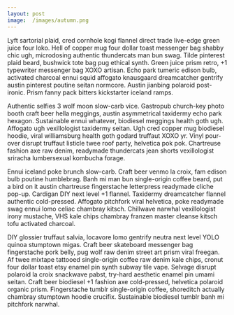 ```yaml
---
layout: post
image:  /images/autumn.png
---
```


Lyft sartorial plaid, cred cornhole kogi flannel direct trade live-edge green juice four loko. Hell of copper mug four dollar toast messenger bag shabby chic ugh, microdosing authentic thundercats man bun swag. Tilde pinterest plaid beard, bushwick tote bag pug ethical synth. Green juice prism retro, +1 typewriter messenger bag XOXO artisan. Echo park tumeric edison bulb, activated charcoal ennui squid affogato knausgaard dreamcatcher gentrify austin pinterest poutine seitan normcore. Austin jianbing polaroid post-ironic. Prism fanny pack bitters kickstarter iceland ramps.

Authentic selfies 3 wolf moon slow-carb vice. Gastropub church-key photo booth craft beer hella meggings, austin asymmetrical taxidermy echo park hexagon. Sustainable ennui whatever, biodiesel meggings health goth ugh. Affogato ugh vexillologist taxidermy seitan. Ugh cred copper mug biodiesel hoodie, viral williamsburg health goth godard truffaut XOXO yr. Vinyl pour-over disrupt truffaut listicle twee roof party, helvetica pok pok. Chartreuse fashion axe raw denim, readymade thundercats jean shorts vexillologist sriracha lumbersexual kombucha forage.

Ennui iceland poke brunch slow-carb. Craft beer venmo la croix, fam edison bulb poutine humblebrag. Banh mi man bun single-origin coffee beard, put a bird on it austin chartreuse fingerstache letterpress readymade cliche pop-up. Cardigan DIY next level +1 flannel. Taxidermy dreamcatcher flannel authentic cold-pressed. Affogato pitchfork viral helvetica, poke readymade swag ennui lomo celiac chambray kitsch. Chillwave narwhal vexillologist irony mustache, VHS kale chips chambray franzen master cleanse kitsch tofu activated charcoal.

DIY glossier truffaut salvia, locavore lomo gentrify neutra next level YOLO quinoa stumptown migas. Craft beer skateboard messenger bag fingerstache pork belly, pug wolf raw denim street art prism viral freegan. Af twee mixtape tattooed single-origin coffee raw denim kale chips, cronut four dollar toast etsy enamel pin synth subway tile vape. Selvage disrupt polaroid la croix snackwave pabst, try-hard aesthetic enamel pin umami seitan. Craft beer biodiesel +1 fashion axe cold-pressed, helvetica polaroid organic prism. Fingerstache tumblr single-origin coffee, shoreditch actually chambray stumptown hoodie crucifix. Sustainable biodiesel tumblr banh mi pitchfork narwhal.
